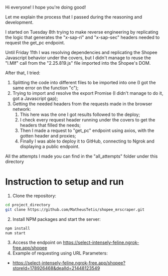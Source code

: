 Hi everyone! I hope you're doing good!

Let me explain the process that I passed during the reasoning and development.

I started on Tuesday 8th trying to make reverse engineering by replicating the logic that generates the "x-sap-ri" and "x-sap-sec" headers needed to request the get_pc endpoint.

Until Friday 11th I was resolving dependencies and replicating the Shopee Javascript behavior under the covers, but I didn't manage to reuse the "l.MIf" call from the "2.25.819.js" file imported into the Shopee's DOM.

After that, I tried:
1. Splitting the code into different files to be imported into one (I got the same error on the function "c");
1. Trying to import and resolve the export Promise (I didn't manage to do it, got a Javascript gap);
1. Getting the needed headers from the requests made in the browser network:
   1. This here was the one I got results followed to the deploy;
   2. I check every request header running under the covers to get the headers that filled the needs;
   3. Then I made a request to "get_pc" endpoint using axios, with the gotten header and proxies;
   4. Finally I was able to deploy it to GitHub, connecting to Ngrok and displaying a public endpoint.
  
All the attempts I made you can find in the "all_attempts" folder under this directory

# Instruction to setup and run
1. Clone the repository:
~~~bash
cd project_directory
git clone https://github.com/MatheusTetis/shopee_mrscraper.git
~~~
2. Install NPM packages and start the server:
~~~bash
npm install
num start
~~~
3. Access the endpoint on https://select-intensely-feline.ngrok-free.app/shopee
4. Example of requesting using URL Parameters:
- https://select-intensely-feline.ngrok-free.app/shopee?storeId=178926468&dealId=21448123549

